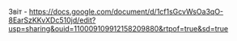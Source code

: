 Звіт - https://docs.google.com/document/d/1cf1sGcvWsOa3qO-8EarSzKKvXDc510jd/edit?usp=sharing&ouid=110009109912158209880&rtpof=true&sd=true
